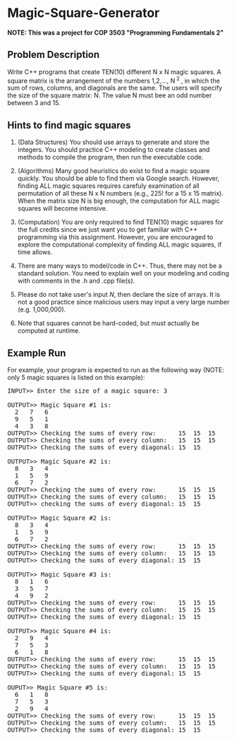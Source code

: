 # Magic-Square-Generator
**NOTE: This was a project for COP 3503 "Programming Fundamentals 2"**

## Problem Description
Write C++ programs that create TEN(10) different N x N magic squares. A square matrix is the
arrangement of the numbers 1,2,..., N<sup> 2 </sup>, in which the sum of rows, columns, and
diagonals are the same. The users will specify the size of the square matrix: N.
The value N must bee an odd number between 3 and 15.

## Hints to find magic squares
1. (Data Structures) You should use arrays to generate and store the integers. You should
practice C++ modeling to create classes and methods to compile the program, then run the
executable code.

2. (Algorithms) Many good heuristics do exist to find a magic square quickly. You should be
able to find them via Google search. However, finding ALL magic squares requires carefuly examination
of all permutation of all these N x N numbers (e.g., 225! for a 15 x 15 matrix). When the
matrix size N is big enough, the computation for ALL magic squares will become intensive.

3. (Computation) You are only required to find TEN(10) magic squares for the full credits since
we just want you to get familiar with C++ programming via this assignment. However, you are
encouraged to explore the computational complexity of finding ALL magic squares, if time allows.

4. There are many ways to model/code in C++. Thus, there may not be a standard solution. You need
to explain well on your modeling and coding with comments in the .h and .cpp file(s).

5. Please do not take user's input *N*, then declare the size of arrays. It is not a good practice
since malicious users may input a very large number (e.g. 1,000,000).

6. Note that squares cannot be hard-coded, but must actually be computed at runtime.

## Example Run
For example, your program is expected to run as the following way (NOTE: only 5 magic squares
is listed on this example):
<pre>
INPUT>> Enter the size of a magic square: 3

OUTPUT>> Magic Square #1 is:
  2   7   6
  9   5   1
  4   3   8
OUTPUT>> Checking the sums of every row:      15  15  15
OUTPUT>> Checking the sums of every column:   15  15  15
OUTPUT>> Checking the sums of every diagonal: 15  15

OUTPUT>> Magic Square #2 is:
  8   3   4
  1   5   9
  6   7   2
OUTPUT>> Checking the sums of every row:      15  15  15
OUTPUT>> Checking the sums of every column:   15  15  15
OUTPUT>> checking the sums of every diagonal: 15  15

OUTPUT>> Magic Square #2 is:
  8   3   4
  1   5   9
  6   7   2
OUTPUT>> Checking the sums of every row:      15  15  15
OUTPUT>> Checking the sums of every column:   15  15  15
OUTPUT>> Checking the sums of every diagonal: 15  15

OUTPUT>> Magic Square #3 is:
  8   1   6
  3   5   7
  4   9   2
OUTPUT>> Checking the sums of every row:      15  15  15
OUTPUT>> Checking the sums of every column:   15  15  15
OUTPUT>> Checking the sums of every diagonal: 15  15

OUTPUT>> Magic Square #4 is:
  2   9   4
  7   5   3
  6   1   8
OUTPUT>> Checking the sums of every row:      15  15  15
OUTPUT>> Checking the sums of every column:   15  15  15
OUTPUT>> Checking the sums of every diagonal: 15  15

OUPUT>> Magic Square #5 is:
  6   1   8
  7   5   3
  2   9   4
OUTPUT>> Checking the sums of every row:      15  15  15
OUTPUT>> Checking the sums of every column:   15  15  15
OUTPUT>> Checking the sums of every diagonal: 15  15
